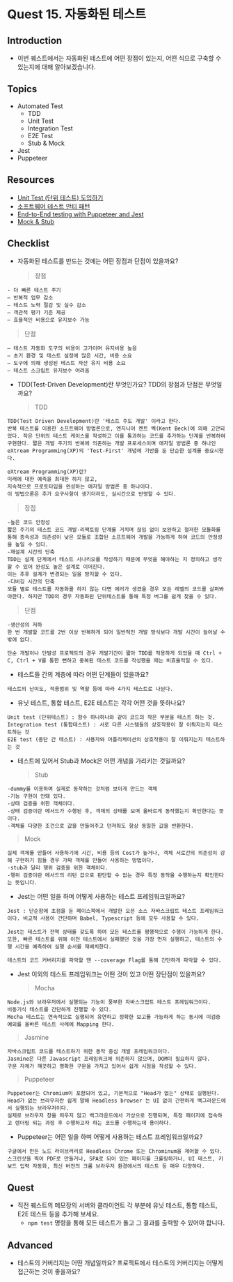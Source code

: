 # Quest 15. 자동화된 테스트

## Introduction

- 이번 퀘스트에서는 자동화된 테스트에 어떤 장점이 있는지, 어떤 식으로 구축할 수 있는지에 대해 알아보겠습니다.

## Topics

- Automated Test
  - TDD
  - Unit Test
  - Integration Test
  - E2E Test
  - Stub & Mock
- Jest
- Puppeteer

## Resources

- [Unit Test (단위 테스트) 도입하기](https://www.popit.kr/unit-test-%EB%8B%A8%EC%9C%84-%ED%85%8C%EC%8A%A4%ED%8A%B8-%EB%8F%84%EC%9E%85%ED%95%98%EA%B8%B0-1%ED%8E%B8/)
- [소프트웨어 테스트 안티 패턴](https://velog.io/@leejh3224/%EC%86%8C%ED%94%84%ED%8A%B8%EC%9B%A8%EC%96%B4-%ED%85%8C%EC%8A%A4%ED%8A%B8-%EC%95%88%ED%8B%B0-%ED%8C%A8%ED%84%B4)
- [End-to-End testing with Puppeteer and Jest](https://medium.com/touch4it/end-to-end-testing-with-puppeteer-and-jest-ec8198145321)
- [Mock & Stub](https://stackoverflow.com/questions/3459287/whats-the-difference-between-a-mock-stub)

## Checklist

- 자동화된 테스트를 만드는 것에는 어떤 장점과 단점이 있을까요?
  > 장점

```
- 더 빠른 테스트 주기
– 반복적 업무 감소
– 테스트 노력 절감 및 실수 감소
– 객관적 평가 기준 제공
– 효율적인 비용으로 유지보수 가능
```

> 단점

```
– 테스트 자동화 도구의 비용이 고가이며 유지비용 높음
– 초기 환경 및 테스트 설정에 많은 시간, 비용 소요
– 도구에 의해 생성된 테스트 자산 유지 비용 소요
– 테스트 스크립트 유지보수 어려움
```

- TDD(Test-Driven Development)란 무엇인가요? TDD의 장점과 단점은 무엇일까요?
  > TDD

```
TDD(Test Driven Development)란 '테스트 주도 개발' 이라고 한다.
반복 테스트를 이용한 소프트웨어 방법론으로, 엔지니어 켄트 벡(Kent Beck)에 의해 고안되었다. 작은 단위의 테스트 케이스를 작성하고 이를 통과하는 코드를 추가하는 단계를 반복하여 구현한다. 짧은 개발 주기의 반복에 의존하는 개발 프로세스이며 애자일 방법론 중 하나인 eXtream Programming(XP)의 'Test-First' 개념에 기반을 둔 단순한 설계를 중요시한다.

eXtream Programming(XP)란?
미래에 대한 예측을 최대한 하지 않고,
지속적으로 프로토타입을 완성하는 애자일 방법론 중 하나이다.
이 방법으론은 추가 요구사항이 생기더라도, 실시간으로 반영할 수 있다.
```

> 장점

```
-높은 코드 안정성
짧은 주기의 테스트 코드 개발-리팩토링 단계를 거치며 끊임 없이 보완하고 철저한 모듈화를 통해 종속성과 의존성이 낮은 모듈로 조합된 소프트웨어 개발을 가능하게 하여 코드의 안정성을 높일 수 있다.
-재설계 시간의 단축
TDD는 설계 단계에서 테스트 시나리오를 작성하기 때문에 무엇을 해야하는 지 정의하고 생각할 수 있어 완성도 높은 설계로 이어진다.
이는 추후 설계가 변경되는 일을 방지할 수 있다.
-디버깅 시간의 단축
모듈 별로 테스트를 자동화를 하지 않는 다면 에러가 생겼을 경우 모든 레벨의 코드를 살펴봐야한다. 하지만 TDD의 경우 자동화된 단위테스트를 통해 특정 버그를 쉽게 찾을 수 있다.
```

> 단점

```
-생산성의 저하
한 번 개발할 코드를 2번 이상 반복하게 되어 일반적인 개발 방식보다 개발 시간이 늘어날 수 밖에 없다.

단순 개발이나 단발성 프로젝트의 경우 개발기간이 짧아 TDD를 적용하게 되었을 때 Ctrl + C, Ctrl + V를 통한 뻔하고 중복된 테스트 코드를 작성했을 때는 비효율적일 수 있다.
```

- 테스트들 간의 계층에 따라 어떤 단계들이 있을까요?

```
테스트의 난이도, 적용범위 및 역할 등에 따라 4가지 테스트로 나뉜다.
```

- 유닛 테스트, 통합 테스트, E2E 테스트는 각각 어떤 것을 뜻하나요?

```
Unit test (단위테스트) : 함수 하나하나와 같이 코드의 작은 부분을 테스트 하는 것.
Integration test (통합테스트) : 서로 다른 시스템들의 상호작용이 잘 이뤄지는지 테스트하는 것
E2E test (종단 간 테스트) : 사용자와 어플리케이션의 상호작용이 잘 이뤄지는지 테스트하는 것
```

- 테스트에 있어서 Stub과 Mock은 어떤 개념을 가리키는 것일까요?
  > Stub

```
-dummy를 이용하여 실제로 동작하는 것처럼 보이게 만드는 객체
-기능 구현이 안돼 있다.
-상태 검증을 위한 객체이다.
-상태 검증이란 메서드가 수행된 후, 객체의 상태를 보며 올바르게 동작했는지 확인한다는 뜻이다.
-객체를 다양한 조건으로 값을 만들어주고 던져줘도 항상 동일한 값을 반환한다.
```

> Mock

```
실제 객체를 만들어 사용하기에 시간, 비용 등의 Cost가 높거나, 객체 서로간의 의존성이 강해 구현하기 힘들 경우 가짜 객체를 만들어 사용하는 방법이다.
-stub과 달리 행위 검증을 위한 객체이다.
-행위 검증이란 메서드의 리턴 값으로 판단할 수 없는 경우 특정 동작을 수행하는지 확인한다는 뜻입니다.
```

- Jest는 어떤 일을 하며 어떻게 사용하는 테스트 프레임워크일까요?

```
Jest : 단순함에 초점을 둔 페이스북에서 개발한 오픈 소스 자바스크립트 테스트 프레임워크이다. 비교적 사용이 간단하며 Babel, Typescript 등에 모두 사용할 수 있다.

Jest는 테스트가 전역 상태를 갖도록 하여 모든 테스트를 평행적으로 수행이 가능하게 한다. 또한, 빠른 테스트를 위해 이전 테스트에서 실패했던 것을 가장 먼저 실행하고, 테스트의 수행 시간을 예측하여 실행 순서를 재배치한다.

테스트의 코드 커버리지를 파악할 땐 --coverage Flag를 통해 간단하게 파악할 수 있다.
```

- Jest 이외의 테스트 프레임워크는 어떤 것이 있고 어떤 장단점이 있을까요?
  > Mocha

```
Node.js와 브라우저에서 실행되는 기능이 풍부한 자바스크립트 테스트 프레임워크이다.
비동기식 테스트를 간단하게 진행할 수 있다.
Mocha 테스트는 연속적으로 실행되어 유연하고 정확한 보고를 가능하게 하는 동시에 미검증 예외를 올바른 테스트 사례에 Mapping 한다.
```

> Jasmine

```
자바스크립트 코드를 테스트하기 위한 동작 중심 개발 프레임워크이다.
Jasmine은 다른 Javascript 프레임워크에 의존하지 않으며, DOM이 필요하지 않다.
구문 자체가 꺠끗하고 명확한 구문을 가지고 있어서 쉽게 시험을 작성할 수 있다.
```

> Puppeteer

```
Puppeteer는 Chromium이 포함되어 있고, 기본적으로 "Head가 없는" 상태로 실행된다. Head가 없는 브라우저란 쉽게 말해 Headless browser 는 UI 없이 간편하게 백그라운드에서 실행되는 브라우저이다.
실제로 브라우저 창을 띄우지 않고 백그라운드에서 가상으로 진행되며, 특정 페이지에 접속하고 렌더링 되는 과정 후 수행하고자 하는 코드를 수행하는데 용이하다.
```

- Puppeteer는 어떤 일을 하며 어떻게 사용하는 테스트 프레임워크일까요?

```
구글에서 만든 노드 라이브러리로 Headless Chrome 또는 Chrominum을 제어할 수 있다.
스크린샷을 찍어 PDF로 만들거나, SPA로 되어 있는 페이지를 크롤링하거나, UI 테스트, 키보드 입력 자동화, 최신 버전의 크롬 브라우저 환경에서의 테스트 등 매우 다양하다.
```

## Quest

- 직전 퀘스트의 메모장의 서버와 클라이언트 각 부분에 유닛 테스트, 통합 테스트, E2E 테스트 등을 추가해 보세요.
  - `npm test` 명령을 통해 모든 테스트가 돌고 그 결과를 출력할 수 있어야 합니다.

## Advanced

- 테스트의 커버리지는 어떤 개념일까요? 프로젝트에서 테스트의 커버리지는 어떻게 접근하는 것이 좋을까요?
